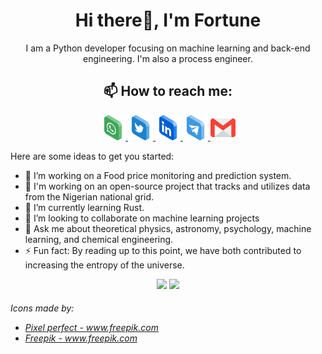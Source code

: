 <h1 align='center'>Hi there👋, I'm Fortune</h1>

<p align='center'>I am a Python developer focusing on machine learning and back-end engineering. I'm also a process engineer.</p>
<h2 align='center'><b>📫 How to reach me: </b></h2>
<p align='center'>
<a href="https://wa.me/2348180454128?text=Hello Fortune" target="_blank">
  <img src="https://github.com/Fortune-Adekogbe/Fortune-Adekogbe/blob/main/whatsapp.png" width="40" height="40" />
</a>
<a href="https://twitter.com/fortsadek" target="_blank">
  <img src="https://github.com/Fortune-Adekogbe/Fortune-Adekogbe/blob/main/twitter.png" width="40" height="40" />
</a>
<a href="https://www.linkedin.com/in/fortune-adekogbe-a81580176" target="_blank">
  <img src="https://github.com/Fortune-Adekogbe/Fortune-Adekogbe/blob/main/linkedin.png" width="40" height="40" />
</a>
<a href="www.t.me/phortz" target="_blank">
  <img src="https://github.com/Fortune-Adekogbe/Fortune-Adekogbe/blob/main/telegram.png" width="40" height="40" />
</a>
<a href="mailto:fortuneadekogbe@gmail.com" target="_blank">
  <img src="https://github.com/Fortune-Adekogbe/Fortune-Adekogbe/blob/main/gmail.png" width="40" height="40" />
</a>

Here are some ideas to get you started:

- 🔭 I’m working on a Food price monitoring and prediction system.
- 🔌 I'm working on an open-source project that tracks and utilizes data from the Nigerian national grid.
- 🌱 I’m currently learning Rust.
- 👯 I’m looking to collaborate on machine learning projects
- 💬 Ask me about theoretical physics, astronomy, psychology, machine learning, and chemical engineering.
- ⚡ Fun fact: By reading up to this point, we have both contributed to increasing the entropy of the universe.

  
<p align = "center">
  <img src = "https://github-readme-stats.vercel.app/api?username=fortune-adekogbe&show_icons=true&theme=tokyonight&line_height=27">
  <img src = "https://github-readme-stats.vercel.app/api/top-langs/?username=fortune-adekogbe&hide=jupyter-notebook,java,html&theme=tokyonight">
</p>
</p>

<h6>
  <div>Icons made by:
    <ul>
      <li><a href='https://icon54.com/'>Pixel perfect - www.freepik.com</a></li>
      <li><a href='https://www.flaticon.com/packs/logos-3'>Freepik - www.freepik.com</a></li>
    </ul>
  </div>
</h6>

